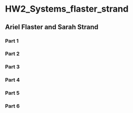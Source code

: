 # HW2_Systems_flaster_strand
## Ariel Flaster and Sarah Strand

### Part 1


### Part 2


### Part 3


### Part 4


### Part 5


### Part 6
